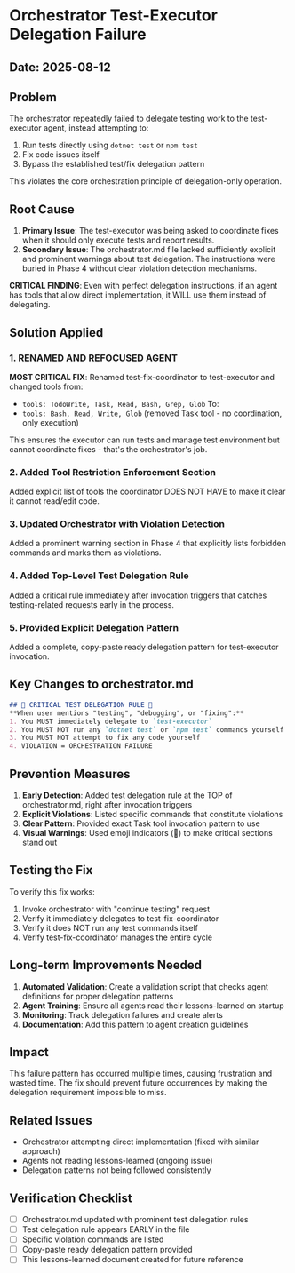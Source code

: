 # Orchestrator Test-Executor Delegation Failure

## Date: 2025-08-12

## Problem
The orchestrator repeatedly failed to delegate testing work to the test-executor agent, instead attempting to:
1. Run tests directly using `dotnet test` or `npm test`
2. Fix code issues itself
3. Bypass the established test/fix delegation pattern

This violates the core orchestration principle of delegation-only operation.

## Root Cause
1. **Primary Issue**: The test-executor was being asked to coordinate fixes when it should only execute tests and report results.
2. **Secondary Issue**: The orchestrator.md file lacked sufficiently explicit and prominent warnings about test delegation. The instructions were buried in Phase 4 without clear violation detection mechanisms.

**CRITICAL FINDING**: Even with perfect delegation instructions, if an agent has tools that allow direct implementation, it WILL use them instead of delegating.

## Solution Applied

### 1. RENAMED AND REFOCUSED AGENT
**MOST CRITICAL FIX**: Renamed test-fix-coordinator to test-executor and changed tools from:
- `tools: TodoWrite, Task, Read, Bash, Grep, Glob`
To:
- `tools: Bash, Read, Write, Glob` (removed Task tool - no coordination, only execution)

This ensures the executor can run tests and manage test environment but cannot coordinate fixes - that's the orchestrator's job.

### 2. Added Tool Restriction Enforcement Section
Added explicit list of tools the coordinator DOES NOT HAVE to make it clear it cannot read/edit code.

### 3. Updated Orchestrator with Violation Detection
Added a prominent warning section in Phase 4 that explicitly lists forbidden commands and marks them as violations.

### 4. Added Top-Level Test Delegation Rule
Added a critical rule immediately after invocation triggers that catches testing-related requests early in the process.

### 5. Provided Explicit Delegation Pattern
Added a complete, copy-paste ready delegation pattern for test-executor invocation.

## Key Changes to orchestrator.md

```markdown
## 🚨 CRITICAL TEST DELEGATION RULE 🚨
**When user mentions "testing", "debugging", or "fixing":**
1. You MUST immediately delegate to `test-executor`
2. You MUST NOT run any `dotnet test` or `npm test` commands yourself
3. You MUST NOT attempt to fix any code yourself
4. VIOLATION = ORCHESTRATION FAILURE
```

## Prevention Measures

1. **Early Detection**: Added test delegation rule at the TOP of orchestrator.md, right after invocation triggers
2. **Explicit Violations**: Listed specific commands that constitute violations
3. **Clear Pattern**: Provided exact Task tool invocation pattern to use
4. **Visual Warnings**: Used emoji indicators (🚨) to make critical sections stand out

## Testing the Fix

To verify this fix works:
1. Invoke orchestrator with "continue testing" request
2. Verify it immediately delegates to test-fix-coordinator
3. Verify it does NOT run any test commands itself
4. Verify test-fix-coordinator manages the entire cycle

## Long-term Improvements Needed

1. **Automated Validation**: Create a validation script that checks agent definitions for proper delegation patterns
2. **Agent Training**: Ensure all agents read their lessons-learned on startup
3. **Monitoring**: Track delegation failures and create alerts
4. **Documentation**: Add this pattern to agent creation guidelines

## Impact
This failure pattern has occurred multiple times, causing frustration and wasted time. The fix should prevent future occurrences by making the delegation requirement impossible to miss.

## Related Issues
- Orchestrator attempting direct implementation (fixed with similar approach)
- Agents not reading lessons-learned (ongoing issue)
- Delegation patterns not being followed consistently

## Verification Checklist
- [ ] Orchestrator.md updated with prominent test delegation rules
- [ ] Test delegation rule appears EARLY in the file
- [ ] Specific violation commands are listed
- [ ] Copy-paste ready delegation pattern provided
- [ ] This lessons-learned document created for future reference